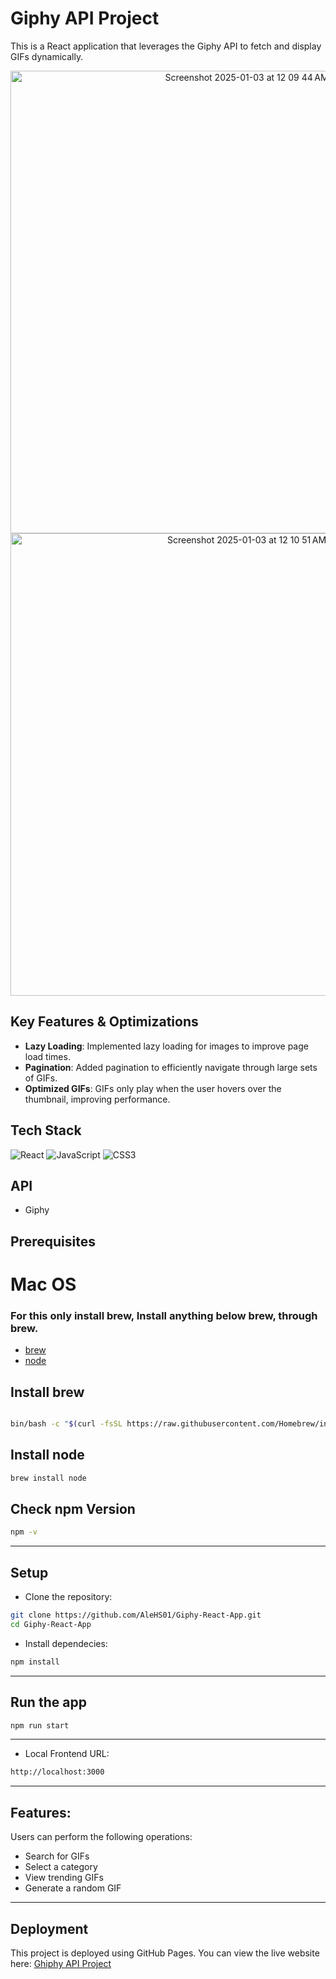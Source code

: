 # Giphy API Project

This is a React application that leverages the Giphy API to fetch and display GIFs dynamically.
<div align="center">
  <img width="740" alt="Screenshot 2025-01-03 at 12 09 44 AM" src="https://github.com/user-attachments/assets/dce2999a-6c04-463a-ac46-568add4866eb" />
  <img width="740" alt="Screenshot 2025-01-03 at 12 10 51 AM" src="https://github.com/user-attachments/assets/d456597e-d822-4013-83ae-805ce859e74e" />

</div>

## Key Features & Optimizations
- **Lazy Loading**: Implemented lazy loading for images to improve page load times.
- **Pagination**: Added pagination to efficiently navigate through large sets of GIFs.
- **Optimized GIFs**: GIFs only play when the user hovers over the thumbnail, improving performance.

## Tech Stack
![React](https://img.shields.io/badge/react-%2320232a.svg?style=for-the-badge&logo=react&logoColor=%2361DAFB)
![JavaScript](https://img.shields.io/badge/javascript-%23323330.svg?style=for-the-badge&logo=javascript&logoColor=%23F7DF1E)
![CSS3](https://img.shields.io/badge/css3-%231572B6.svg?style=for-the-badge&logo=css3&logoColor=white)

## API
- Giphy

## Prerequisites

# Mac OS
### For this only install **brew**, Install anything below **brew**, through **brew**.
- [brew](https://brew.sh/)
- [node](https://nodejs.org/en)
  
## Install brew

```bash

bin/bash -c "$(curl -fsSL https://raw.githubusercontent.com/Homebrew/install/HEAD/install.sh)"

```


## Install node

```bash
brew install node
```
## Check npm Version
```bash
npm -v
```

---
## Setup
- Clone the repository:

```bash
git clone https://github.com/AleHS01/Giphy-React-App.git
cd Giphy-React-App
```
- Install dependecies:
```bash
npm install
```
---
## Run the app

```bash
npm run start
```
---
- Local Frontend URL:
```bash
http://localhost:3000
```
---
## Features:
Users can perform the following operations:
- Search for GIFs
- Select a category
- View trending GIFs
- Generate a random GIF
---
## Deployment
This project is deployed using GitHub Pages. You can view the live website here: [Ghiphy API Project](https://alehs01.github.io/Giphy-React-App/)
